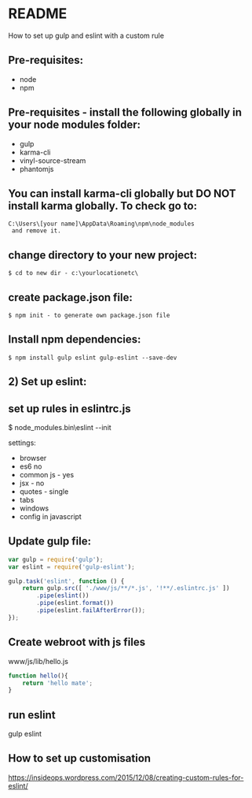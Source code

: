 # README #

How to set up gulp and eslint with a custom rule

## Pre-requisites:
- node
- npm

## Pre-requisites - install the following globally in your node modules folder:
- gulp
- karma-cli
- vinyl-source-stream
- phantomjs

## You can install karma-cli globally but DO NOT install karma globally. To check go to:
	C:\Users\[your name]\AppData\Roaming\npm\node_modules
	 and remove it.


## change directory to your new project:
	$ cd to new dir - c:\yourlocationetc\

## create package.json file:
	$ npm init - to generate own package.json file

## Install npm dependencies:
	$ npm install gulp eslint gulp-eslint --save-dev

## 2) Set up eslint:

## set up rules in eslintrc.js
$ node_modules\.bin\eslint --init

settings:
- browser
- es6 no
- common js - yes
- jsx - no
- quotes - single
- tabs
- windows
- config in javascript


## Update gulp file:

```javascript
var gulp = require('gulp');
var eslint = require('gulp-eslint');

gulp.task('eslint', function () {
    return gulp.src([ './www/js/**/*.js', '!**/.eslintrc.js' ])
        .pipe(eslint())
        .pipe(eslint.format())
        .pipe(eslint.failAfterError());
});
```

## Create webroot with js files
www/js/lib/hello.js
```javascript
function hello(){
	return 'hello mate';
}
```

## run eslint
gulp eslint

## How to set up customisation
https://insideops.wordpress.com/2015/12/08/creating-custom-rules-for-eslint/

